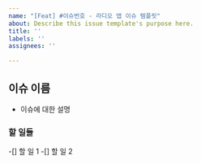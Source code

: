 ```yaml
---
name: "[Feat] #이슈번호 - 라디오 앱 이슈 템플릿"
about: Describe this issue template's purpose here.
title: ''
labels: ''
assignees: ''

---
```


## 이슈 이름
- 이슈에 대한 설명

### 할 일들
-[] 할 일 1
-[] 할 일 2
